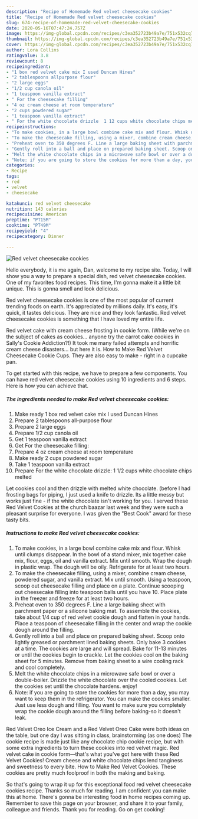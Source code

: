 ```yaml
---
description: "Recipe of Homemade Red velvet cheesecake cookies"
title: "Recipe of Homemade Red velvet cheesecake cookies"
slug: 674-recipe-of-homemade-red-velvet-cheesecake-cookies
date: 2020-05-16T07:47:24.757Z
image: https://img-global.cpcdn.com/recipes/c3ea352723b49a7e/751x532cq70/red-velvet-cheesecake-cookies-recipe-main-photo.jpg
thumbnail: https://img-global.cpcdn.com/recipes/c3ea352723b49a7e/751x532cq70/red-velvet-cheesecake-cookies-recipe-main-photo.jpg
cover: https://img-global.cpcdn.com/recipes/c3ea352723b49a7e/751x532cq70/red-velvet-cheesecake-cookies-recipe-main-photo.jpg
author: Lora Collins
ratingvalue: 3.8
reviewcount: 8
recipeingredient:
- "1 box red velvet cake mix I used Duncan Hines"
- "2 tablespoons allpurpose flour"
- "2 large eggs"
- "1/2 cup canola oil"
- "1 teaspoon vanilla extract"
- " For the cheesecake filling"
- "4 oz cream cheese at room temperature"
- "2 cups powdered sugar"
- "1 teaspoon vanilla extract"
- " For the white chocolate drizzle  1 12 cups white chocolate chips melted"
recipeinstructions:
- "To make cookies, in a large bowl combine cake mix and flour. Whisk until clumps disappear. In the bowl of a stand mixer, mix together cake mix, flour, eggs, oil and vanilla extract. Mix until smooth. Wrap the dough in plastic wrap. The dough will be oily. Refrigerate for at least two hours."
- "To make the cheesecake filling, using a mixer, combine cream cheese, powdered sugar, and vanilla extract. Mix until smooth. Using a teaspoon, scoop out cheesecake filling and place on a plate. Continue scooping out cheesecake filling into teaspoon balls until you have 10. Place plate in the freezer and freeze for at least two hours."
- "Preheat oven to 350 degrees F. Line a large baking sheet with parchment paper or a silicone baking mat. To assemble the cookies, take about 1/4 cup of red velvet cookie dough and flatten in your hands. Place a teaspoon of cheesecake filling in the center and wrap the cookie dough around the filling."
- "Gently roll into a ball and place on prepared baking sheet. Scoop onto lightly greased or parchment lined baking sheets. Only bake 3 cookies at a time. The cookies are large and will spread. Bake for 11-13 minutes or until the cookies begin to crackle. Let the cookies cool on the baking sheet for 5 minutes. Remove from baking sheet to a wire cooling rack and cool completely."
- "Melt the white chocolate chips in a microwave safe bowl or over a double-boiler. Drizzle the white chocolate over the cooled cookies. Let the cookies set until the chocolate hardens. enjoy!"
- "Note: if you are going to store the cookies for more than a day, you may want to keep them in the refrigerator. You can make the cookies smaller. Just use less dough and filling. You want to make sure you completely wrap the cookie dough around the filling before baking-so it doesn&#39;t leak."
categories:
- Recipe
tags:
- red
- velvet
- cheesecake

katakunci: red velvet cheesecake 
nutrition: 143 calories
recipecuisine: American
preptime: "PT15M"
cooktime: "PT49M"
recipeyield: "4"
recipecategory: Dinner

---
```



![Red velvet cheesecake cookies](https://img-global.cpcdn.com/recipes/c3ea352723b49a7e/751x532cq70/red-velvet-cheesecake-cookies-recipe-main-photo.jpg)

Hello everybody, it is me again, Dan, welcome to my recipe site. Today, I will show you a way to prepare a special dish, red velvet cheesecake cookies. One of my favorites food recipes. This time, I'm gonna make it a little bit unique. This is gonna smell and look delicious.

Red velvet cheesecake cookies is one of the most popular of current trending foods on earth. It's appreciated by millions daily. It's easy, it's quick, it tastes delicious. They are nice and they look fantastic. Red velvet cheesecake cookies is something that I have loved my entire life.

Red velvet cake with cream cheese frosting in cookie form. (While we&#39;re on the subject of cakes as cookies… anyone try the carrot cake cookies in Sally&#39;s Cookie Addiction?!) It took me many failed attempts and horrific cream cheese disasters… but here it is. How to Make Red Velvet Cheesecake Cookie Cups. They are also easy to make - right in a cupcake pan.


To get started with this recipe, we have to prepare a few components. You can have red velvet cheesecake cookies using 10 ingredients and 6 steps. Here is how you can achieve that.

<!--inarticleads1-->

##### The ingredients needed to make Red velvet cheesecake cookies:

1. Make ready 1 box red velvet cake mix I used Duncan Hines
1. Prepare 2 tablespoons all-purpose flour
1. Prepare 2 large eggs
1. Prepare 1/2 cup canola oil
1. Get 1 teaspoon vanilla extract
1. Get  For the cheesecake filling:
1. Prepare 4 oz cream cheese at room temperature
1. Make ready 2 cups powdered sugar
1. Take 1 teaspoon vanilla extract
1. Prepare  For the white chocolate drizzle:  1 1/2 cups white chocolate chips melted


Let cookies cool and then drizzle with melted white chocolate. (before I had frosting bags for piping, I just used a knife to drizzle. Its a little messy but works just fine - if the white chocolate isn&#39;t working for you. I served these Red Velvet Cookies at the church baazar last week and they were such a pleasant surprise for everyone. I was given the &#34;Best Cook&#34; award for these tasty bits. 

<!--inarticleads2-->

##### Instructions to make Red velvet cheesecake cookies:

1. To make cookies, in a large bowl combine cake mix and flour. Whisk until clumps disappear. In the bowl of a stand mixer, mix together cake mix, flour, eggs, oil and vanilla extract. Mix until smooth. Wrap the dough in plastic wrap. The dough will be oily. Refrigerate for at least two hours.
1. To make the cheesecake filling, using a mixer, combine cream cheese, powdered sugar, and vanilla extract. Mix until smooth. Using a teaspoon, scoop out cheesecake filling and place on a plate. Continue scooping out cheesecake filling into teaspoon balls until you have 10. Place plate in the freezer and freeze for at least two hours.
1. Preheat oven to 350 degrees F. Line a large baking sheet with parchment paper or a silicone baking mat. To assemble the cookies, take about 1/4 cup of red velvet cookie dough and flatten in your hands. Place a teaspoon of cheesecake filling in the center and wrap the cookie dough around the filling.
1. Gently roll into a ball and place on prepared baking sheet. Scoop onto lightly greased or parchment lined baking sheets. Only bake 3 cookies at a time. The cookies are large and will spread. Bake for 11-13 minutes or until the cookies begin to crackle. Let the cookies cool on the baking sheet for 5 minutes. Remove from baking sheet to a wire cooling rack and cool completely.
1. Melt the white chocolate chips in a microwave safe bowl or over a double-boiler. Drizzle the white chocolate over the cooled cookies. Let the cookies set until the chocolate hardens. enjoy!
1. Note: if you are going to store the cookies for more than a day, you may want to keep them in the refrigerator. You can make the cookies smaller. Just use less dough and filling. You want to make sure you completely wrap the cookie dough around the filling before baking-so it doesn&#39;t leak.


Red Velvet Oreo Ice Cream and a Red Velvet Oreo Cake were both ideas on the table, but one day I was sitting in class, brainstorming (as one does) The cookie recipe is made just like any chocolate chip cookie recipe, but with some extra ingredients to turn these cookies into red velvet magic. Red velvet cake in cookie form—that&#39;s what you&#39;ve got here with these Red Velvet Cookies! Cream cheese and white chocolate chips lend tanginess and sweetness to every bite. How to Make Red Velvet Cookies. These cookies are pretty much foolproof in both the making and baking. 

So that's going to wrap it up for this exceptional food red velvet cheesecake cookies recipe. Thanks so much for reading. I am confident you can make this at home. There's gonna be interesting food in home recipes coming up. Remember to save this page on your browser, and share it to your family, colleague and friends. Thank you for reading. Go on get cooking!
